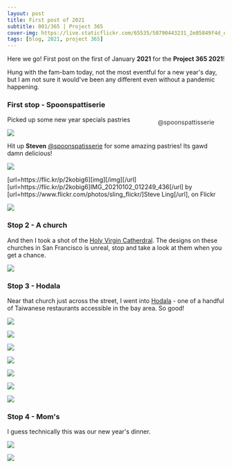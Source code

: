 ```yaml
---
layout: post
title: First post of 2021
subtitle: 001/365 | Project 365
cover-img: https://live.staticflickr.com/65535/50790443231_2e85849f4d_o.jpg
tags: [blog, 2021, project 365]
---
```


Here we go!  First post on the first of January **2021** for the **Project 365 2021**!

Hung with the fam-bam today, not the most eventful for a new year's day, but I am not sure it would've been any different even without a pandemic happening.

### First stop - Spoonspattiserie
Picked up some new year specials pastries
<div style="position:relative;">
  <div class="post-img-wrap">
    <img src="https://scontent-sjc3-1.cdninstagram.com/v/t51.2885-15/sh0.08/e35/s750x750/134454192_1767441023432991_4991249993292695701_n.jpg?_nc_ht=scontent-sjc3-1.cdninstagram.com&_nc_cat=103&_nc_ohc=CU1kUWgTmo4AX87b24H&tp=1&oh=d0cd3caadd50224008253d92450c0f3b&oe=6019F008">
    <div style="position:absolute; color:#333; bottom:24px; right:24px;">
    @spoonspattisserie
    </div>
  </div>
</div>

Hit up **Steven** <a href="https://www.instagram.com/spoonspatisserie/" target=_new>@spoonspatisserie</a> for some amazing pastries!  Its gawd damn delicious!

<p class="post-img-wrap">
  <img src="https://live.staticflickr.com/65535/50789684783_f72ffeb721_b.jpg">
</p>
[url=https://flic.kr/p/2kobig6][img][/img][/url][url=https://flic.kr/p/2kobig6]IMG_20210102_012249_436[/url] by [url=https://www.flickr.com/photos/sling_flickr/]Steve Ling[/url], on Flickr
<p class="post-img-wrap">
  <img src="https://live.staticflickr.com/65535/50790443231_2e85849f4d_o.jpg">
</p>

### Stop 2 - A church
And then I took a shot of the <a href="http://www.sfsobor.com/" target=_new>Holy Virgin Catherdral</a>. The designs on these churches in San Francisco is unreal, stop and take a look at them when you get a chance.

<p class="post-img-wrap">
  <img src="https://scontent-sjc3-1.cdninstagram.com/v/t51.2885-15/sh0.08/e35/p750x750/134223846_401610677960887_6660082318189916381_n.jpg?_nc_ht=scontent-sjc3-1.cdninstagram.com&_nc_cat=107&_nc_ohc=Jtv6WXKdzxYAX8C-d-h&tp=1&oh=fe0c38819451d756ee19a393272f29bc&oe=6019280F">
</p>

### Stop 3 - Hodala
Near that church just across the street, I went into <a href="https://www.hodalausa.com/" target=_new>Hodala</a> - one of a handful of Taiwanese restaurants accessible in the bay area. So good!

<p class="post-img-wrap">
  <img src="https://live.staticflickr.com/65535/51791626233_32ce9c3c6c_h.jpg">
</p>

<p class="post-img-wrap">
  <img src="https://live.staticflickr.com/65535/50789266882_a96c6c8e0b_c.jpg">
</p>

<p class="post-img-wrap">
  <img src="https://live.staticflickr.com/65535/50788400663_0628865241_b.jpg">
</p>

<p class="post-img-wrap">
  <img src="https://live.staticflickr.com/65535/50789268602_d346c72ee2_b.jpg">
</p>

<p class="post-img-wrap">
  <img src="https://live.staticflickr.com/65535/50789266562_b4ecc3a7c7_b.jpg">
</p>

<p class="post-img-wrap">
  <img src="https://scontent-sjc3-1.cdninstagram.com/v/t51.2885-15/e35/135144930_3632173606842887_6945962355951936823_n.jpg?_nc_ht=scontent-sjc3-1.cdninstagram.com&_nc_cat=111&_nc_ohc=nDd8_b2J458AX-A6z8-&tp=1&oh=a39aa334663fe9d4c08d7e5643fdd93c&oe=60191AB7">
</p>

<p class="post-img-wrap">
  <img src="https://scontent-sjc3-1.cdninstagram.com/v/t51.2885-15/sh0.08/e35/s750x750/134219194_154600719471021_8965296024997991763_n.jpg?_nc_ht=scontent-sjc3-1.cdninstagram.com&_nc_cat=109&_nc_ohc=SrRsD49s7KYAX9VL0so&tp=1&oh=ea3dbec8faf3f67d6c8faea4295e13c6&oe=601A3FB8">
</p>

### Stop 4 - Mom's
I guess technically this was our new year's dinner.
<p class="post-img-wrap">
  <img src="https://live.staticflickr.com/65535/50789351352_bfa1790e36_b.jpg">
</p>

<p class="post-img-wrap">
  <img src="https://live.staticflickr.com/65535/50788843858_97cfdd1137_b.jpg">
</p>
